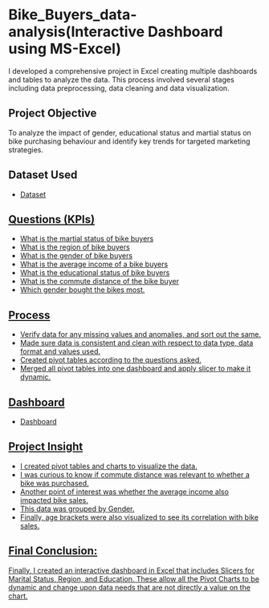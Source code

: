 # Bike_Buyers_data-analysis(Interactive Dashboard using MS-Excel)
I developed a comprehensive project in Excel creating multiple dashboards and tables to analyze the data. This process involved several stages including data preprocessing, data cleaning and data visualization.
## Project Objective
To analyze the impact of gender, educational status and martial status on bike purchasing behaviour and identify key trends for targeted marketing strategies.
## Dataset Used
- <a href = "https://github.com/girija-2906/Bike_Buyers_data-analysis/blob/main/Excel%20Dataset.xlsx">Dataset
## Questions (KPIs)
- What is the martial status of bike buyers
- What is the region of bike buyers
- What is the gender of bike buyers
- What is the average income of a bike buyers
- What is the educational status of bike buyers
- What is the commute distance of the bike buyer
- Which gender bought the bikes most.
## Process
- Verify data for any missing values and anomalies, and sort out the same.
- Made sure data is consistent and clean with respect to data type, data format 
  and values used.
- Created pivot tables according to the questions asked.
- Merged all pivot tables into one dashboard and apply slicer to make it dynamic.
## Dashboard
- <a href = "https://github.com/girija-2906/Bike_Buyers_data-analysis/blob/main/Screenshot.PNG">Dashboard
## Project Insight
- I created pivot tables and charts to visualize the data.
- I was curious to know if commute distance was relevant to whether a bike was purchased.
- Another point of interest was whether the average income also impacted bike sales.
- This data was grouped by Gender.
- Finally, age brackets were also visualized to see its correlation with bike sales.
## Final Conclusion:
Finally, I created an interactive dashboard in Excel that includes Slicers for Marital Status, Region, and Education. These allow all the Pivot Charts to be dynamic and change upon data needs that are not directly a value on the chart.






